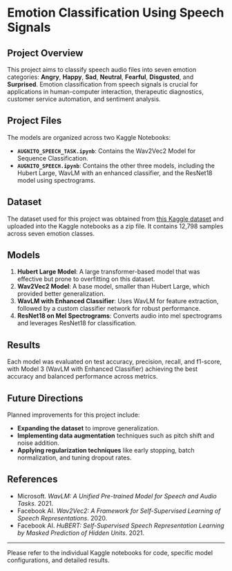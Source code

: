 # Emotion Classification Using Speech Signals

## Project Overview
This project aims to classify speech audio files into seven emotion categories: **Angry**, **Happy**, **Sad**, **Neutral**, **Fearful**, **Disgusted**, and **Surprised**. Emotion classification from speech signals is crucial for applications in human-computer interaction, therapeutic diagnostics, customer service automation, and sentiment analysis.

## Project Files
The models are organized across two Kaggle Notebooks:
- **`AUGNITO_SPEECH_TASK.ipynb`**: Contains the Wav2Vec2 Model for Sequence Classification.
- **`AUGNITO_SPEECH.ipynb`**: Contains the other three models, including the Hubert Large, WavLM with an enhanced classifier, and the ResNet18 model using spectrograms.

## Dataset
The dataset used for this project was obtained from [this Kaggle dataset](https://www.kaggle.com/datasets/uldisvalainis/audio-emotions/dataData) and uploaded into the Kaggle notebooks as a zip file. It contains 12,798 samples across seven emotion classes.

## Models
1. **Hubert Large Model**: A large transformer-based model that was effective but prone to overfitting on this dataset.
2. **Wav2Vec2 Model**: A base model, smaller than Hubert Large, which provided better generalization.
3. **WavLM with Enhanced Classifier**: Uses WavLM for feature extraction, followed by a custom classifier network for robust performance.
4. **ResNet18 on Mel Spectrograms**: Converts audio into mel spectrograms and leverages ResNet18 for classification.

## Results
Each model was evaluated on test accuracy, precision, recall, and f1-score, with Model 3 (WavLM with Enhanced Classifier) achieving the best accuracy and balanced performance across metrics.

## Future Directions
Planned improvements for this project include:
- **Expanding the dataset** to improve generalization.
- **Implementing data augmentation** techniques such as pitch shift and noise addition.
- **Applying regularization techniques** like early stopping, batch normalization, and tuning dropout rates.

## References
- Microsoft. *WavLM: A Unified Pre-trained Model for Speech and Audio Tasks*. 2021.
- Facebook AI. *Wav2Vec2: A Framework for Self-Supervised Learning of Speech Representations*. 2020.
- Facebook AI. *HuBERT: Self-Supervised Speech Representation Learning by Masked Prediction of Hidden Units*. 2021.

---

Please refer to the individual Kaggle notebooks for code, specific model configurations, and detailed results.
